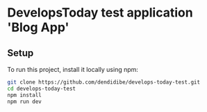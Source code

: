 # DevelopsToday test application 'Blog App'



## Setup

To run this project, install it locally using npm:
```bash
git clone https://github.com/dendidibe/develops-today-test.git
cd develops-today-test
npm install
npm run dev
```
